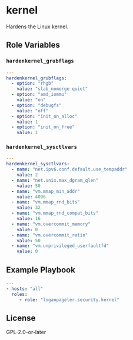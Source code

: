 # kernel

Hardens the Linux kernel.

## Role Variables

### `hardenkernel_grubflags`

```yaml
---
hardenkernel_grubflags:
  - option: "rhgb"
    value: "slab_nomerge quiet"
  - option: "amd_iommu"
    value: "on"
  - option: "debugfs"
    value: "off"
  - option: "init_on_alloc"
    value: 1
  - option: "init_on_free"
    value: 1
```

### `hardenkernel_sysctlvars`

```yaml
---
hardenkernel_sysctlvars:
  - name: "net.ipv6.conf.default.use_tempaddr"
    value: 2
  - name: "net.unix.max_dgram_qlen"
    value: 50
  - name: "vm.mmap_min_addr"
    value: 4096
  - name: "vm.mmap_rnd_bits"
    value: 32
  - name: "vm.mmap_rnd_compat_bits"
    value: 16
  - name: "vm.overcommit_memory"
    value: 0
  - name: "vm.overcommit_ratio"
    value: 50
  - name: "vm.unprivileged_userfaultfd"
    value: 0
```

## Example Playbook

```yaml
---
- hosts: "all"
  roles:
     - role: "loganpageler.security.kernel"
```

## License

GPL-2.0-or-later
